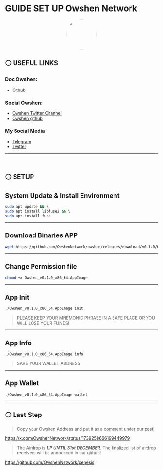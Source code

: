 # GUIDE SET UP Owshen Network

<p align="center">
  <img style="margin: auto; height: 100px; border-radius: 50%;" src="https://pbs.twimg.com/profile_images/1739306503574540288/FCXbjxlv_400x400.jpg">
</p>

## ⚪ USEFUL LINKS
### Doc Owshen:
 * [Github](https://github.com/OwshenNetwork/genesis)

### Social Owshen:
* [Owshen Twitter Channel](https://twitter.com/OwshenNetwork)
* [Owshen github](https://github.com/OwshenNetwork)

### My Social Media
* [Telegram](https://t.me/kanggsc78)
* [Twitter](https://twitter.com/kangsc78)

_____________
<br>

## ⚪ SETUP
## System Update & Install Environment
```bash
sudo apt update && \
sudo apt install libfuse2 && \
sudo apt install fuse
```
_____________

## Download Binaries APP
```bash
wget https://github.com/OwshenNetwork/owshen/releases/download/v0.1.0/Owshen_v0.1.0_x86_64.AppImage
```
_____________

## Change Permission file
```bash
chmod +x Owshen_v0.1.0_x86_64.AppImage
```
_____________

## App Init
```bash
./Owshen_v0.1.0_x86_64.AppImage init
```
> PLEASE KEEP YOUR MNEMONIC PHRASE IN A SAFE PLACE OR YOU WILL LOSE YOUR FUNDS!
_____________

## App Info
```bash
./Owshen_v0.1.0_x86_64.AppImage info
```
> SAVE YOUR WALLET ADDRESS
_____________

## App Wallet
```bash
./Owshen_v0.1.0_x86_64.AppImage wallet
```
_____________

## ⚪ Last Step
> Copy your Owshen Address and put it as a comment under our post!

https://x.com/OwshenNetwork/status/1739258666199449979

> The Airdrop is ***UP UNTIL 31st DECEMBER***. The finalized list of airdrop receivers will be announced in our github!

https://github.com/OwshenNetwork/genesis